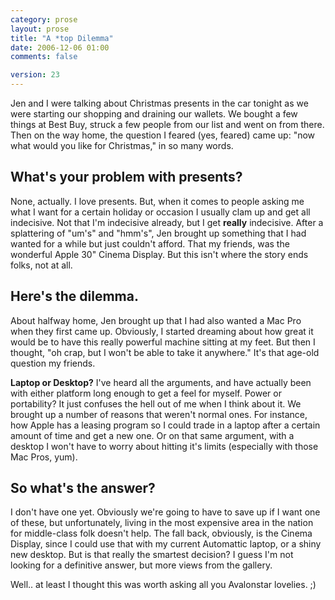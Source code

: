 ```yaml
---
category: prose
layout: prose
title: "A *top Dilemma"
date: 2006-12-06 01:00
comments: false

version: 23
---
```


Jen and I were talking about Christmas presents in the car tonight as we were starting our shopping and draining our wallets. We bought a few things at Best Buy, struck a few people from our list and went on from there. Then on the way home, the question I feared (yes, feared) came up: "now what would you like for Christmas," in so many words.

## What's your problem with presents?

None, actually. I love presents. But, when it comes to people asking me what I want for a certain holiday or occasion I usually clam up and get all indecisive. Not that I'm indecisive already, but I get **really** indecisive. After a splattering of "um's" and "hmm's", Jen brought up something that I had wanted for a while but just couldn't afford. That my friends, was the wonderful Apple 30" Cinema Display. But this isn't where the story ends folks, not at all.

## Here's the dilemma.

About halfway home, Jen brought up that I had also wanted a Mac Pro when they first came up. Obviously, I started dreaming about how great it would be to have this really powerful machine sitting at my feet. But then I thought, "oh crap, but I won't be able to take it anywhere." It's that age-old question my friends.

**Laptop or Desktop?**
I've heard all the arguments, and have actually been with either platform long enough to get a feel for myself. Power or portability? It just confuses the hell out of me when I think about it. We brought up a number of reasons that weren't normal ones. For instance, how Apple has a leasing program so I could trade in a laptop after a certain amount of time and get a new one. Or on that same argument, with a desktop I won't have to worry about hitting it's limits (especially with those Mac Pros, yum).

## So what's the answer?

I don't have one yet. Obviously we're going to have to save up if I want one of these, but unfortunately, living in the most expensive area in the nation for middle-class folk doesn't help. The fall back, obviously, is the Cinema Display, since I could use that with my current Automattic laptop, or a shiny new desktop. But is that really the smartest decision? I guess I'm not looking for a definitive answer, but more views from the gallery.

Well.. at least I thought this was worth asking all you Avalonstar lovelies. ;)

